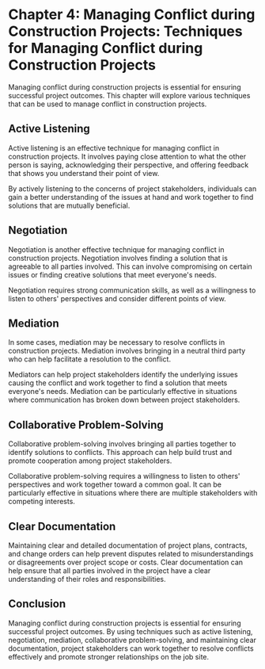Chapter 4: Managing Conflict during Construction Projects: Techniques for Managing Conflict during Construction Projects
========================================================================================================================

Managing conflict during construction projects is essential for ensuring successful project outcomes. This chapter will explore various techniques that can be used to manage conflict in construction projects.

Active Listening
----------------

Active listening is an effective technique for managing conflict in construction projects. It involves paying close attention to what the other person is saying, acknowledging their perspective, and offering feedback that shows you understand their point of view.

By actively listening to the concerns of project stakeholders, individuals can gain a better understanding of the issues at hand and work together to find solutions that are mutually beneficial.

Negotiation
-----------

Negotiation is another effective technique for managing conflict in construction projects. Negotiation involves finding a solution that is agreeable to all parties involved. This can involve compromising on certain issues or finding creative solutions that meet everyone's needs.

Negotiation requires strong communication skills, as well as a willingness to listen to others' perspectives and consider different points of view.

Mediation
---------

In some cases, mediation may be necessary to resolve conflicts in construction projects. Mediation involves bringing in a neutral third party who can help facilitate a resolution to the conflict.

Mediators can help project stakeholders identify the underlying issues causing the conflict and work together to find a solution that meets everyone's needs. Mediation can be particularly effective in situations where communication has broken down between project stakeholders.

Collaborative Problem-Solving
-----------------------------

Collaborative problem-solving involves bringing all parties together to identify solutions to conflicts. This approach can help build trust and promote cooperation among project stakeholders.

Collaborative problem-solving requires a willingness to listen to others' perspectives and work together toward a common goal. It can be particularly effective in situations where there are multiple stakeholders with competing interests.

Clear Documentation
-------------------

Maintaining clear and detailed documentation of project plans, contracts, and change orders can help prevent disputes related to misunderstandings or disagreements over project scope or costs. Clear documentation can help ensure that all parties involved in the project have a clear understanding of their roles and responsibilities.

Conclusion
----------

Managing conflict during construction projects is essential for ensuring successful project outcomes. By using techniques such as active listening, negotiation, mediation, collaborative problem-solving, and maintaining clear documentation, project stakeholders can work together to resolve conflicts effectively and promote stronger relationships on the job site.
